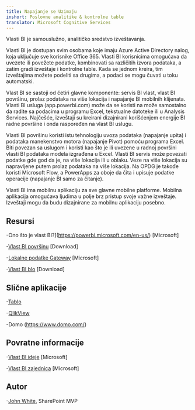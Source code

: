 ```yaml
---
title: Napajanje se Uzimaju
inshort: Poslovne analitike & kontrolne table
translator: Microsoft Cognitive Services
---
```


Vlasti BI je samouslužno, analitičko sredstvo izveštavanja.

Vlasti BI je dostupan svim osobama koje imaju Azure Active Directory nalog, koja uključuje sve korisnike Office 365. Vlasti BI korisnicima omogućava da uvezete ili povežete podatke, kombinovati sa različitih izvora podataka, a zatim gradi izveštaje i kontrolne table. Kada se jednom kreira, tim izveštajima možete podeliti sa drugima, a podaci se mogu čuvati u toku automatski.  

Vlast BI se sastoji od četiri glavne komponente: servis BI vlast, vlast BI površinu, prolaz podataka na više lokacija i napajanje BI mobilnih klijenata. Vlasti BI usluga (app.powerbi.com) može da se koristi na može samostalno da radite sa podacima u programu Excel, tekstualne datoteke ili u Analysis Services. Najčešće, izveštaji su kreirani dizajnirani korišćenjem energije BI radne površine i onda raspoređen na vlast BI uslugu. 

Vlasti BI površinu koristi istu tehnologiju uvoza podataka (napajanje upita) i podataka manekenstvo motora (napajanje Pivot) pomoću programa Excel. Biti povezan sa uslugom i koristi kao što je ili uvezene u radnoj površini vlasti BI podataka modela izgrađena u Excel. 
Vlasti BI servis može povezati podatke gde god da je, na više lokacija ili u oblaku. Veze na više lokacija su napravljene putem prolaz podataka na više lokacija. Na OPDG je takođe koristi Microsoft Flow, a PowerApps za oboje da čita i upisuje podatke operacije (napajanje BI samo za čitanje). 

Vlasti BI ima mobilnu aplikaciju za sve glavne mobilne platforme. Mobilna aplikacija omogućava ljudima u polje brz pristup svoje važne izveštaje. Izveštaji mogu da budu dizajnirane za mobilnu aplikaciju posebno.


Resursi
---------

-Ono što je vlast BI?](https://powerbi.microsoft.com/en-us/)
    \[Microsoft\]

-[Vlast BI površinu](https://powerbi.microsoft.com/en-us/desktop/)
    \[Download\]

-[Lokalne podatke Gateway](https://docs.microsoft.com/en-us/power-bi/service-gateway-onprem)
    \[Microsoft\]

-[Vlast BI blo](https://powerbi.microsoft.com/en-us/blog/)
    \[Download\]

Slične aplikacije
--------------------

-[Tablo](https://www.tableau.com/)

-[QlikView](http://global.qlik.com/)

-Domo (https://www.domo.com/)

Povratne informacije
---------

-[Vlast BI ideje](https://ideas.powerbi.com/forums/265200-power-bi-ideas)
    \[Microsoft\]

-[Vlast BI zajednica](http://community.powerbi.com/)
    \[Microsoft\]

Autor
---------

-[John White](https://twitter.com/diverdown1964), SharePoint MVP

